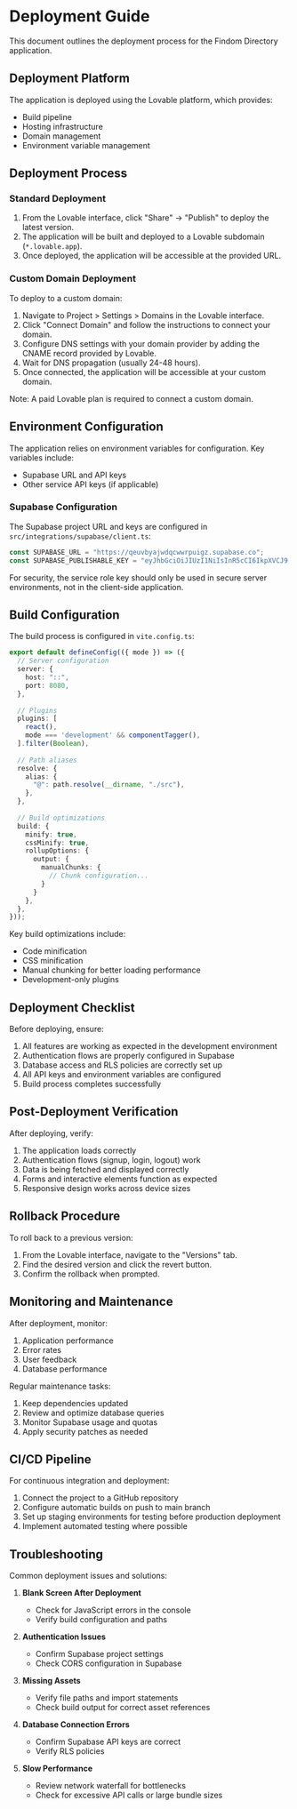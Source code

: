 
# Deployment Guide

This document outlines the deployment process for the Findom Directory application.

## Deployment Platform

The application is deployed using the Lovable platform, which provides:

- Build pipeline
- Hosting infrastructure
- Domain management
- Environment variable management

## Deployment Process

### Standard Deployment

1. From the Lovable interface, click "Share" -> "Publish" to deploy the latest version.
2. The application will be built and deployed to a Lovable subdomain (`*.lovable.app`).
3. Once deployed, the application will be accessible at the provided URL.

### Custom Domain Deployment

To deploy to a custom domain:

1. Navigate to Project > Settings > Domains in the Lovable interface.
2. Click "Connect Domain" and follow the instructions to connect your domain.
3. Configure DNS settings with your domain provider by adding the CNAME record provided by Lovable.
4. Wait for DNS propagation (usually 24-48 hours).
5. Once connected, the application will be accessible at your custom domain.

Note: A paid Lovable plan is required to connect a custom domain.

## Environment Configuration

The application relies on environment variables for configuration. Key variables include:

- Supabase URL and API keys
- Other service API keys (if applicable)

### Supabase Configuration

The Supabase project URL and keys are configured in `src/integrations/supabase/client.ts`:

```typescript
const SUPABASE_URL = "https://qeuvbyajwdqcwwrpuigz.supabase.co";
const SUPABASE_PUBLISHABLE_KEY = "eyJhbGciOiJIUzI1NiIsInR5cCI6IkpXVCJ9...";
```

For security, the service role key should only be used in secure server environments, not in the client-side application.

## Build Configuration

The build process is configured in `vite.config.ts`:

```typescript
export default defineConfig(({ mode }) => ({
  // Server configuration
  server: {
    host: "::",
    port: 8080,
  },
  
  // Plugins
  plugins: [
    react(),
    mode === 'development' && componentTagger(),
  ].filter(Boolean),
  
  // Path aliases
  resolve: {
    alias: {
      "@": path.resolve(__dirname, "./src"),
    },
  },
  
  // Build optimizations
  build: {
    minify: true,
    cssMinify: true,
    rollupOptions: {
      output: {
        manualChunks: {
          // Chunk configuration...
        }
      }
    },
  },
}));
```

Key build optimizations include:

- Code minification
- CSS minification
- Manual chunking for better loading performance
- Development-only plugins

## Deployment Checklist

Before deploying, ensure:

1. All features are working as expected in the development environment
2. Authentication flows are properly configured in Supabase
3. Database access and RLS policies are correctly set up
4. All API keys and environment variables are configured
5. Build process completes successfully

## Post-Deployment Verification

After deploying, verify:

1. The application loads correctly
2. Authentication flows (signup, login, logout) work
3. Data is being fetched and displayed correctly
4. Forms and interactive elements function as expected
5. Responsive design works across device sizes

## Rollback Procedure

To roll back to a previous version:

1. From the Lovable interface, navigate to the "Versions" tab.
2. Find the desired version and click the revert button.
3. Confirm the rollback when prompted.

## Monitoring and Maintenance

After deployment, monitor:

1. Application performance
2. Error rates
3. User feedback
4. Database performance

Regular maintenance tasks:

1. Keep dependencies updated
2. Review and optimize database queries
3. Monitor Supabase usage and quotas
4. Apply security patches as needed

## CI/CD Pipeline

For continuous integration and deployment:

1. Connect the project to a GitHub repository
2. Configure automatic builds on push to main branch
3. Set up staging environments for testing before production deployment
4. Implement automated testing where possible

## Troubleshooting

Common deployment issues and solutions:

1. **Blank Screen After Deployment**
   - Check for JavaScript errors in the console
   - Verify build configuration and paths

2. **Authentication Issues**
   - Confirm Supabase project settings
   - Check CORS configuration in Supabase

3. **Missing Assets**
   - Verify file paths and import statements
   - Check build output for correct asset references

4. **Database Connection Errors**
   - Confirm Supabase API keys are correct
   - Verify RLS policies

5. **Slow Performance**
   - Review network waterfall for bottlenecks
   - Check for excessive API calls or large bundle sizes
